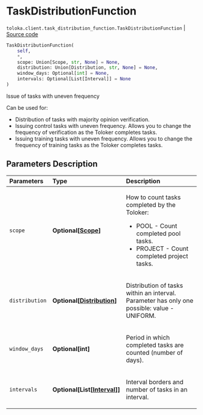 # TaskDistributionFunction
`toloka.client.task_distribution_function.TaskDistributionFunction` | [Source code](https://github.com/Toloka/toloka-kit/blob/v1.1.2/src/client/task_distribution_function.py#L9)

```python
TaskDistributionFunction(
    self,
    *,
    scope: Union[Scope, str, None] = None,
    distribution: Union[Distribution, str, None] = None,
    window_days: Optional[int] = None,
    intervals: Optional[List[Interval]] = None
)
```

Issue of tasks with uneven frequency


Can be used for:
- Distribution of tasks with majority opinion verification.
- Issuing control tasks with uneven frequency. Allows you to change the frequency of verification as the Toloker completes tasks.
- Issuing training tasks with uneven frequency. Allows you to change the frequency of training tasks as the Toloker completes tasks.

## Parameters Description

| Parameters | Type | Description |
| :----------| :----| :-----------|
`scope`|**Optional\[[Scope](toloka.client.task_distribution_function.TaskDistributionFunction.Scope.md)\]**|<p>How to count tasks completed by the Toloker:</p> <ul> <li>POOL - Count completed pool tasks.</li> <li>PROJECT - Count completed project tasks.</li> </ul>
`distribution`|**Optional\[[Distribution](toloka.client.task_distribution_function.TaskDistributionFunction.Distribution.md)\]**|<p>Distribution of tasks within an interval. Parameter has only one possible: value - UNIFORM.</p>
`window_days`|**Optional\[int\]**|<p>Period in which completed tasks are counted (number of days).</p>
`intervals`|**Optional\[List\[[Interval](toloka.client.task_distribution_function.TaskDistributionFunction.Interval.md)\]\]**|<p>Interval borders and number of tasks in an interval.</p>
